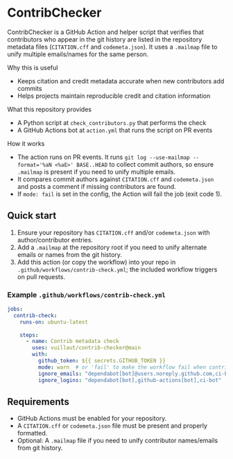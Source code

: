 # ContribChecker

ContribChecker is a GitHub Action and helper script that verifies that contributors who appear in the git history are listed in the repository metadata files (`CITATION.cff` and `codemeta.json`). It uses a `.mailmap` file to unify multiple emails/names for the same person.

Why this is useful
- Keeps citation and credit metadata accurate when new contributors add commits
- Helps projects maintain reproducible credit and citation information

What this repository provides
- A Python script at `check_contributors.py` that performs the check
- A GitHub Actions bot at `action.yml` that runs the script on PR events

How it works
- The action runs on PR events. It runs `git log --use-mailmap --format='%aN <%aE>' BASE..HEAD` to collect commit authors, so ensure `.mailmap` is present if you need to unify multiple emails.
- It compares commit authors against `CITATION.cff` and `codemeta.json` and posts a comment if missing contributors are found.
- If `mode: fail` is set in the config, the Action will fail the job (exit code 1).


## Quick start

1. Ensure your repository has `CITATION.cff` and/or `codemeta.json` with author/contributor entries.
2. Add a `.mailmap` at the repository root if you need to unify alternate emails or names from the git history.
3. Add this action (or copy the workflow) into your repo in `.github/workflows/contrib-check.yml`; the included workflow triggers on pull requests.


### Example `.github/workflows/contrib-check.yml`

```yaml
jobs:
  contrib-check:
    runs-on: ubuntu-latest
    
    steps:
      - name: Contrib metadata check
        uses: vuillaut/contrib-checker@main
        with:
          github_token: ${{ secrets.GITHUB_TOKEN }}
          mode: warn  # or 'fail' to make the workflow fail when contributors are missing
          ignore_emails: "dependabot[bot]@users.noreply.github.com,ci-bot@example.com,noreply@github.com"
          ignore_logins: "dependabot[bot],github-actions[bot],ci-bot"
```

## Requirements

- GitHub Actions must be enabled for your repository.
- A `CITATION.cff` or `codemeta.json` file must be present and properly formatted.
- Optional: A `.mailmap` file if you need to unify contributor names/emails from git history.